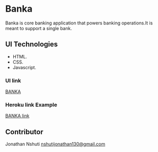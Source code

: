 # Banka
Banka is core banking application that powers banking operations.It is meant to support a single bank.

## UI Technologies
* HTML.
* CSS.
* Javascript.
### UI link
 [BANKA](https://nshutijonathan.github.io/Banka/ui/html/)

 ### Heroku link Example

[BANKA link]()

## Contributor
Jonathan Nshuti <nshutijonathan130@gmail.com>